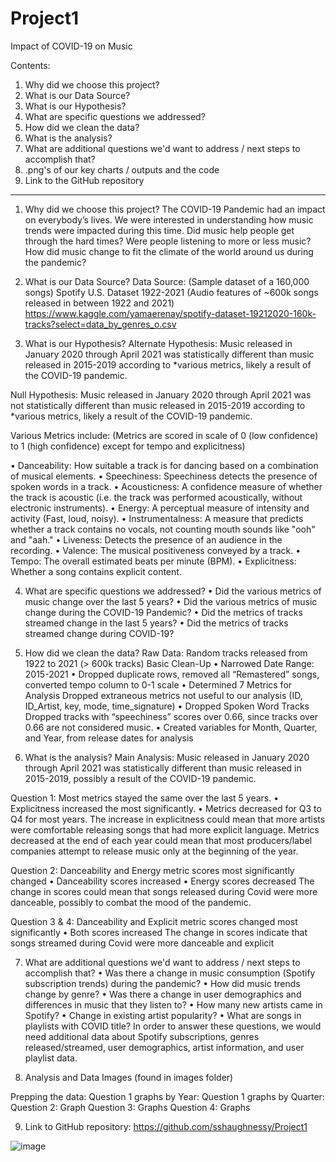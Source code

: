 # Project1
Impact of COVID-19 on Music

Contents: 
1.	Why did we choose this project?
2.	What is our Data Source?
3.	What is our Hypothesis?
4.	What are specific questions we addressed?
5.	How did we clean the data?
6.	What is the analysis?
7.	What are additional questions we'd want to address / next steps to accomplish that?
8.	.png's of our key charts / outputs and the code
9.	Link to the GitHub repository
______________________________________________________________________________

1.	Why did we choose this project?
The COVID-19 Pandemic had an impact on everybody’s lives. We were interested in understanding how music trends were impacted during this time. Did music help people get through the hard times? Were people listening to more or less music? How did music change to fit the climate of the world around us during the pandemic?

2.	What is our Data Source?
Data Source: (Sample dataset of a 160,000 songs)
Spotify U.S. Dataset 1922-2021 (Audio features of ~600k songs released in between 1922 and 2021)
https://www.kaggle.com/yamaerenay/spotify-dataset-19212020-160k-tracks?select=data_by_genres_o.csv

3.	What is our Hypothesis?
Alternate Hypothesis: Music released in January 2020 through April 2021 was statistically different than music released in 2015-2019 according to *various metrics, likely a result of the COVID-19 pandemic.

Null Hypothesis: Music released in January 2020 through April 2021 was not statistically different than music released in 2015-2019 according to *various metrics, likely a result of the COVID-19 pandemic.

Various Metrics include: (Metrics are scored in scale of 0 (low confidence) to 1 (high confidence) except for tempo and explicitness)

•	Danceability: How suitable a track is for dancing based on a combination of musical elements.
•	Speechiness: Speechiness detects the presence of spoken words in a track.
•	Acousticness: A confidence measure of whether the track is acoustic (i.e. the track was performed acoustically, without electronic instruments).
•	Energy: A perceptual measure of intensity and activity (Fast, loud, noisy).
•	Instrumentalness: A measure that predicts whether a track contains no vocals, not counting mouth sounds like "ooh" and "aah."
•	Liveness: Detects the presence of an audience in the recording.
•	Valence: The musical positiveness conveyed by a track. 
•	Tempo: The overall estimated beats per minute (BPM).
•	Explicitness: Whether a song contains explicit content.

4.	What are specific questions we addressed?
•	Did the various metrics of music change over the last 5 years? 
•	Did the various metrics of music change during the COVID-19 Pandemic?
•	Did the metrics of tracks streamed change in the last 5 years?
•	Did the metrics of tracks streamed change during COVID-19?

5.	How did we clean the data?
Raw Data: Random tracks released from 1922 to 2021 (> 600k tracks)
Basic Clean-Up
•	Narrowed Date Range: 2015-2021
•	Dropped duplicate rows, removed all “Remastered” songs, converted tempo column to 0-1 scale
•	Determined 7 Metrics for Analysis
Dropped extraneous metrics not useful to our analysis (ID, ID_Artist, key, mode, time_signature)
•	Dropped Spoken Word Tracks
Dropped tracks with “speechiness” scores over 0.66, since tracks over 0.66 are not considered music.
•	Created variables for Month, Quarter, and Year, from release dates for analysis

6.	What is the analysis?
Main Analysis: Music released in January 2020 through April 2021 was statistically different than music released in 2015-2019, possibly a result of the COVID-19 pandemic.

Question 1: 
Most metrics stayed the same over the last 5 years. 
•	Explicitness increased the most significantly. 
•	Metrics decreased for Q3 to Q4 for most years. 
The increase in explicitness could mean that more artists were comfortable releasing songs that had more explicit language. Metrics decreased at the end of each year could mean that most producers/label companies attempt to release music only at the beginning of the year. 

Question 2: 
Danceability and Energy metric scores most significantly changed
•	Danceability scores increased
•	Energy scores decreased
The change in scores could mean that songs released during Covid were more danceable, possibly to combat the mood of the pandemic.

Question 3 & 4:
Danceability and Explicit metric scores changed most significantly 
•	Both scores increased
The change in scores indicate that songs streamed during Covid were more danceable and explicit  

7.	What are additional questions we'd want to address / next steps to accomplish that?
•	Was there a change in music consumption (Spotify subscription trends) during the pandemic?
•	How did music trends change by genre?
•	Was there a change in user demographics and differences in music that they listen to?
•	How many new artists came in Spotify?
•	Change in existing artist popularity?
•	What are songs in playlists with COVID title?
In order to answer these questions, we would need additional data about Spotify subscriptions, genres released/streamed, user demographics, artist information, and user playlist data. 

8.	Analysis and Data Images (found in images folder)

Prepping the data: 
Question 1 graphs by Year: 
Question 1 graphs by Quarter: 
Question 2: Graph
Question 3: Graphs
Question 4: Graphs
 
9.	Link to GitHub repository: 
https://github.com/sshaughnessy/Project1


![image](https://user-images.githubusercontent.com/83885856/129448395-96af5f17-22d2-408d-a50b-4e1bb87284cc.png)


